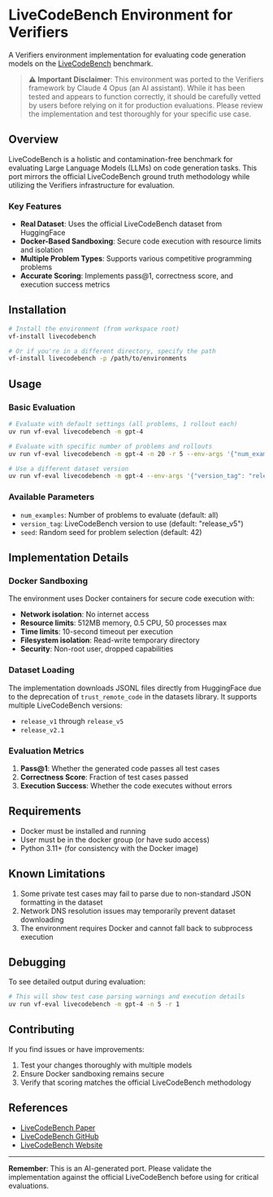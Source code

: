 # LiveCodeBench Environment for Verifiers

A Verifiers environment implementation for evaluating code generation models on the [LiveCodeBench](https://livecodebench.github.io/) benchmark.

> **⚠️ Important Disclaimer**: This environment was ported to the Verifiers framework by Claude 4 Opus (an AI assistant). While it has been tested and appears to function correctly, it should be carefully vetted by users before relying on it for production evaluations. Please review the implementation and test thoroughly for your specific use case.

## Overview

LiveCodeBench is a holistic and contamination-free benchmark for evaluating Large Language Models (LLMs) on code generation tasks. This port mirrors the official LiveCodeBench ground truth methodology while utilizing the Verifiers infrastructure for evaluation.

### Key Features

- **Real Dataset**: Uses the official LiveCodeBench dataset from HuggingFace
- **Docker-Based Sandboxing**: Secure code execution with resource limits and isolation
- **Multiple Problem Types**: Supports various competitive programming problems
- **Accurate Scoring**: Implements pass@1, correctness score, and execution success metrics

## Installation

```bash
# Install the environment (from workspace root)
vf-install livecodebench

# Or if you're in a different directory, specify the path
vf-install livecodebench -p /path/to/environments
```

## Usage

### Basic Evaluation

```bash
# Evaluate with default settings (all problems, 1 rollout each)
uv run vf-eval livecodebench -m gpt-4

# Evaluate with specific number of problems and rollouts
uv run vf-eval livecodebench -m gpt-4 -n 20 -r 5 --env-args '{"num_examples": 20}'

# Use a different dataset version
uv run vf-eval livecodebench -m gpt-4 --env-args '{"version_tag": "release_v4"}'
```

### Available Parameters

- `num_examples`: Number of problems to evaluate (default: all)
- `version_tag`: LiveCodeBench version to use (default: "release_v5")
- `seed`: Random seed for problem selection (default: 42)

## Implementation Details

### Docker Sandboxing

The environment uses Docker containers for secure code execution with:
- **Network isolation**: No internet access
- **Resource limits**: 512MB memory, 0.5 CPU, 50 processes max
- **Time limits**: 10-second timeout per execution
- **Filesystem isolation**: Read-write temporary directory
- **Security**: Non-root user, dropped capabilities

### Dataset Loading

The implementation downloads JSONL files directly from HuggingFace due to the deprecation of `trust_remote_code` in the datasets library. It supports multiple LiveCodeBench versions:
- `release_v1` through `release_v5`
- `release_v2.1`

### Evaluation Metrics

1. **Pass@1**: Whether the generated code passes all test cases
2. **Correctness Score**: Fraction of test cases passed
3. **Execution Success**: Whether the code executes without errors

## Requirements

- Docker must be installed and running
- User must be in the docker group (or have sudo access)
- Python 3.11+ (for consistency with the Docker image)

## Known Limitations

1. Some private test cases may fail to parse due to non-standard JSON formatting in the dataset
2. Network DNS resolution issues may temporarily prevent dataset downloading
3. The environment requires Docker and cannot fall back to subprocess execution

## Debugging

To see detailed output during evaluation:
```bash
# This will show test case parsing warnings and execution details
uv run vf-eval livecodebench -m gpt-4 -n 5 -r 1
```

## Contributing

If you find issues or have improvements:
1. Test your changes thoroughly with multiple models
2. Ensure Docker sandboxing remains secure
3. Verify that scoring matches the official LiveCodeBench methodology

## References

- [LiveCodeBench Paper](https://arxiv.org/abs/2403.07974)
- [LiveCodeBench GitHub](https://github.com/LiveCodeBench/LiveCodeBench)
- [LiveCodeBench Website](https://livecodebench.github.io/)

---

**Remember**: This is an AI-generated port. Please validate the implementation against the official LiveCodeBench before using for critical evaluations.